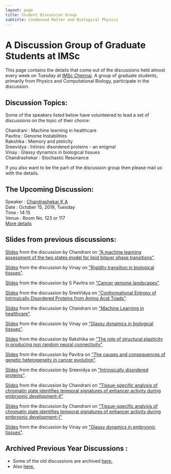```yaml
---
layout: page
title: Student Discussion Group  
subtitle: Condensed Matter and Biological Physics
---
```

# A Discussion Group of Graduate Students at IMSc

This page contains the details that come out of the discussions held almost every week on Tuesday at [IMSc Chennai](https://www.imsc.res.in/). A group of graduate students, primarily from Physics and Computational Biology, participate in the discussion.

## Discussion Topics:

Some of the speakers listed below have volunteered to lead a set of discussions on the topic of their choice:

Chandrani	    :	Machine learning in healthcare    
Pavitra		    :	Genome Instabilities  
Rakshika      : Memory and plsticity  
Sreevidya	    :	Intinsic disordered proteins - an enigma!  
Vinay		      :	Glassy dynamics in biological tissues  
Chandrashekar : Stochastic Resonance

If you also want to be the part of the discussion group then please mail us with the details.

## The Upcoming Discussion:
Speaker :      [Chandrashekar K A](https://www.imsc.res.in/chandrashekar_k)  
Date    :      October 15, 2019, Tuesday  
Time    :      14:15   
Venue   :      Room No. 123 or 117  
[More details](https://vinayphys.github.io/discussion2019/2019/10/stochastic_resonance)


## Slides from previous discussions:

[Slides](https://github.com/vinayphys/discussion2019/blob/master/slides/lipid_Classification_ml_chandrani.pdf) from the discussion by Chandrani on ["A machine learning assessment of the two states model for lipid bilayer phase transitions"](https://vinayphys.github.io/discussion2019/2019/10/lipid_classification_ML). 

[Slides](https://github.com/vinayphys/discussion2019/blob/master/slides/vinay_discussion2019_3.pdf) from the discussion by Vinay on ["Rigidity transition in biological tissues"](https://vinayphys.github.io/discussion2019/2019/09/Rigidity_transition). 

[Slides](https://github.com/vinayphys/discussion2019/blob/master/slides/cancer_Genome_landscape_pavitra.pdf) from the discussion by S Pavitra on ["Cancer genome landscapes"](https://vinayphys.github.io/discussion2019/2019/09/cancer_genome_landscape). 

[Slides](https://github.com/vinayphys/discussion2019/blob/master/slides/Conformational_Entropy_of_IDP_SreeVidya.pdf) from the discussion by SreeVidya on ["Conformational Entropy of Intrinsically Disordered Proteins from Amino Acid Triads"](https://vinayphys.github.io/discussion2019/2019/09/conformational_entropy_of_IDP). 

[Slides](https://github.com/vinayphys/discussion2019/blob/master/slides/Ml_healthcare_chandrani.pdf) from the discussion by Chandrani on ["Machine Learning in healthcare"](https://vinayphys.github.io/discussion2019/2019/08/healthcare_machine_learning). 


[Slides](https://github.com/vinayphys/discussion2019/blob/master/slides/vinay_discussion2019_2.pdf) from the discussion by Vinay on ["Glassy dynamics in biological tissues"](https://vinayphys.github.io/discussion2019/2019/08/glassy_dynamics_embryonic_tissues-II). 

[Slides](https://github.com/vinayphys/discussion2019/blob/master/slides/genomic_instability.pdf) from the discussion by Rakshika on ["The role of structural plasticity in producing non random neural connectivity"](https://vinayphys.github.io/discussion2019/2019/08/memory).

[Slides](https://github.com/vinayphys/discussion2019/blob/master/slides/genomic_instability.pdf) from the discussion by Pavitra on ["The causes and consequences of genetic heterogeneity in cancer evolution"](https://vinayphys.github.io/discussion2019/2019/07/genomic_instability).  

[Slides](https://github.com/vinayphys/discussion2019/blob/master/slides/IDPs-Intro_Sreevidya.pdf) from the discussion by Sreevidya on ["Intrinsically disordered proteins"](https://vinayphys.github.io/discussion2019/2019/07/intrinsically_disordered_proteins).

[Slides](https://github.com/vinayphys/discussion2019/blob/master/slides/Chandrani_discussion.pdf) from the discussion by Chandrani on ["Tissue-specific analysis of chromatin state identifies temporal signatures of enhancer activity during embryonic development-II"](https://vinayphys.github.io/discussion2019/2019/07/enhancer_activity_during_embryonic_development-II)

[Slides](https://github.com/vinayphys/discussion2019/blob/master/slides/Chandrani_discussion.pdf) from the discussion by Chandrani on ["Tissue-specific analysis of chromatin state identifies temporal signatures of enhancer activity during embryonic development-I"](https://vinayphys.github.io/discussion2019/2019/07/enhancer_activity_during_embryonic_development)

[Slides](https://github.com/vinayphys/discussion2019/blob/master/slides/vinay_discussion2019_1.pdf) from the discussion by Vinay on ["Glassy dynamics in embryonic tissues"](https://vinayphys.github.io/discussion2019/2019/06/glassy_dynamics_embryonic_tissues). 


  

## Archived Previous Year Discussions :  
* Some of the old discussions are archived [here.](https://www.imsc.res.in/~kamalt/discussions.html)
* Also [here.](https://vinayphys.github.io/discussion/)

